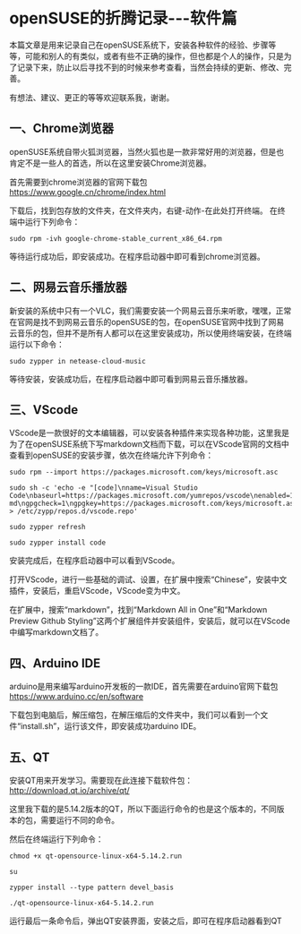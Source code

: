 # openSUSE的折腾记录---软件篇

本篇文章是用来记录自己在openSUSE系统下，安装各种软件的经验、步骤等等，可能和别人的有类似，或者有些不正确的操作，但也都是个人的操作，只是为了记录下来，防止以后寻找不到的时候来参考查看，当然会持续的更新、修改、完善。

有想法、建议、更正的等等欢迎联系我，谢谢。

## 一、Chrome浏览器

openSUSE系统自带火狐浏览器，当然火狐也是一款非常好用的浏览器，但是也肯定不是一些人的首选，所以在这里安装Chrome浏览器。

首先需要到chrome浏览器的官网下载包   https://www.google.cn/chrome/index.html

下载后，找到包存放的文件夹，在文件夹内，右键-动作-在此处打开终端。
在终端中运行下列命令：

    sudo rpm -ivh google-chrome-stable_current_x86_64.rpm

等待运行成功后，即安装成功。在程序启动器中即可看到chrome浏览器。

## 二、网易云音乐播放器

新安装的系统中只有一个VLC，我们需要安装一个网易云音乐来听歌，嘿嘿，正常在官网是找不到网易云音乐的openSUSE的包，在openSUSE官网中找到了网易云音乐的包，但并不是所有人都可以在这里安装成功，所以使用终端安装，在终端运行以下命令：

    sudo zypper in netease-cloud-music

等待安装，安装成功后，在程序启动器中即可看到网易云音乐播放器。

## 三、VScode

VScode是一款很好的文本编辑器，可以安装各种插件来实现各种功能，这里我是为了在openSUSE系统下写markdown文档而下载，可以在VScode官网的文档中查看到openSUSE的安装步骤，依次在终端允许下列命令：

    sudo rpm --import https://packages.microsoft.com/keys/microsoft.asc
    
    sudo sh -c 'echo -e "[code]\nname=Visual Studio Code\nbaseurl=https://packages.microsoft.com/yumrepos/vscode\nenabled=1\ntype=rpm-md\ngpgcheck=1\ngpgkey=https://packages.microsoft.com/keys/microsoft.asc" > /etc/zypp/repos.d/vscode.repo'

    sudo zypper refresh

    sudo zypper install code

安装完成后，在程序启动器中可以看到VScode。

打开VScode，进行一些基础的调试、设置，在扩展中搜索“Chinese”，安装中文插件，安装后，重启VScode，VScode变为中文。

在扩展中，搜索“markdown”，找到“Markdown All in One”和“Markdown Preview Github Styling”这两个扩展组件并安装组件，安装后，就可以在VScode中编写markdown文档了。

## 四、Arduino IDE

arduino是用来编写arduino开发板的一款IDE，首先需要在arduino官网下载包
https://www.arduino.cc/en/software

下载包到电脑后，解压缩包，在解压缩后的文件夹中，我们可以看到一个文件“install.sh”，运行该文件，即安装成功arduino IDE。

## 五、QT

安装QT用来开发学习。需要现在此连接下载软件包： http://download.qt.io/archive/qt/

这里我下载的是5.14.2版本的QT，所以下面运行命令的也是这个版本的，不同版本的包，需要运行不同的命令。

然后在终端运行下列命令：

    chmod +x qt-opensource-linux-x64-5.14.2.run

    su

    zypper install --type pattern devel_basis

    ./qt-opensource-linux-x64-5.14.2.run

运行最后一条命令后，弹出QT安装界面，安装之后，即可在程序启动器看到QT

